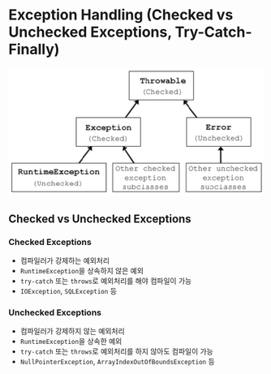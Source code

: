 # Exception Handling (Checked vs Unchecked Exceptions, Try-Catch-Finally)

![alt text](image-4.png)

## Checked vs Unchecked Exceptions

### Checked Exceptions

- 컴파일러가 강제하는 예외처리
- `RuntimeException`을 상속하지 않은 예외
- `try-catch` 또는 `throws`로 예외처리를 해야 컴파일이 가능
- `IOException`, `SQLException` 등


### Unchecked Exceptions

- 컴파일러가 강제하지 않는 예외처리
- `RuntimeException`을 상속한 예외
- `try-catch` 또는 `throws`로 예외처리를 하지 않아도 컴파일이 가능
- `NullPointerException`, `ArrayIndexOutOfBoundsException` 등